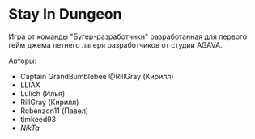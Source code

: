 ﻿# Stay In Dungeon

Игра от команды "Бугер-разработчики" разработанная для первого гейм джема летнего лагеря разработчиков от студии AGAVA.

Авторы:
- Captain GrandBumblebee @RillGray (Кирилл)
- LLIAX
- Lulich (Илья)
- RillGray (Кирилл)
- Robenzon11 (Павел)
- timkeed93
- _NikTa_
